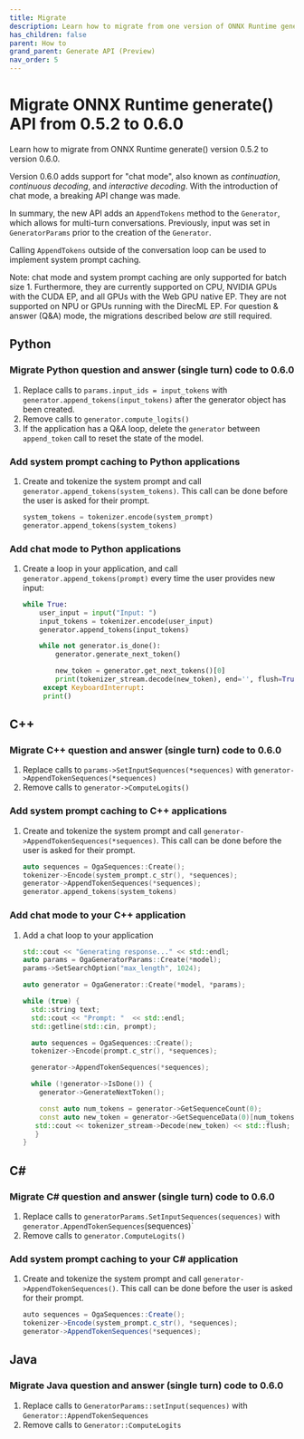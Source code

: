```yaml
---
title: Migrate
description: Learn how to migrate from one version of ONNX Runtime generate() API when there are breaking API changes
has_children: false
parent: How to
grand_parent: Generate API (Preview)
nav_order: 5
---
```


# Migrate ONNX Runtime generate() API from 0.5.2 to 0.6.0

Learn how to migrate from ONNX Runtime generate() version 0.5.2 to version 0.6.0. 

Version 0.6.0 adds support for "chat mode", also known as _continuation_, _continuous decoding_, and _interactive decoding_. With the introduction of chat mode, a breaking API change was made.

In summary, the new API adds an `AppendTokens` method to the `Generator`, which allows for multi-turn conversations. Previously, input was set in `GeneratorParams` prior to the creation of the `Generator`.

Calling `AppendTokens` outside of the conversation loop can be used to implement system prompt caching.

Note: chat mode and system prompt caching are only supported for batch size 1. Furthermore, they are currently supported on CPU, NVIDIA GPUs with the CUDA EP, and all GPUs with the Web GPU native EP. They are not supported on NPU or GPUs running with the DirecML EP. For question & answer (Q&A) mode, the migrations described below *are* still required.

## Python

### Migrate Python question and answer (single turn) code to 0.6.0

1. Replace calls to `params.input_ids = input_tokens` with `generator.append_tokens(input_tokens)` after the generator object has been created.
2. Remove calls to `generator.compute_logits()`
3. If the application has a Q&A loop, delete the `generator` between `append_token` call to reset the state of the model.

### Add system prompt caching to Python applications

1. Create and tokenize the system prompt and call `generator.append_tokens(system_tokens)`. This call can be done before the user is asked for their prompt.

   ```python
   system_tokens = tokenizer.encode(system_prompt)
   generator.append_tokens(system_tokens)
   ```

### Add chat mode to Python applications

1. Create a loop in your application, and call `generator.append_tokens(prompt)` every time the user provides new input:
   
   ```python
   while True:
       user_input = input("Input: ")
       input_tokens = tokenizer.encode(user_input)
       generator.append_tokens(input_tokens)

       while not generator.is_done():
           generator.generate_next_token()

           new_token = generator.get_next_tokens()[0]
           print(tokenizer_stream.decode(new_token), end='', flush=True)
        except KeyboardInterrupt:
        print()
    ```

## C++ 

### Migrate C++ question and answer (single turn) code to 0.6.0

1. Replace calls to `params->SetInputSequences(*sequences)` with `generator->AppendTokenSequences(*sequences)`
2. Remove calls to `generator->ComputeLogits()`

### Add system prompt caching to C++ applications

1. Create and tokenize the system prompt and call `generator->AppendTokenSequences(*sequences)`. This call can be done before the user is asked for their prompt.

   ```c++
   auto sequences = OgaSequences::Create();
   tokenizer->Encode(system_prompt.c_str(), *sequences);
   generator->AppendTokenSequences(*sequences);
   generator.append_tokens(system_tokens)
   ```

### Add chat mode to your C++ application

1. Add a chat loop to your application 
   ```c++
   std::cout << "Generating response..." << std::endl;
   auto params = OgaGeneratorParams::Create(*model);
   params->SetSearchOption("max_length", 1024);

   auto generator = OgaGenerator::Create(*model, *params);

   while (true) {
     std::string text;
     std::cout << "Prompt: "  << std::endl;
     std::getline(std::cin, prompt);

     auto sequences = OgaSequences::Create();
     tokenizer->Encode(prompt.c_str(), *sequences);

     generator->AppendTokenSequences(*sequences);

     while (!generator->IsDone()) {
       generator->GenerateNextToken();

       const auto num_tokens = generator->GetSequenceCount(0);
       const auto new_token = generator->GetSequenceData(0)[num_tokens - 1];
      std::cout << tokenizer_stream->Decode(new_token) << std::flush;
      }
   }
    ```

## C#

### Migrate C# question and answer (single turn) code to 0.6.0

1. Replace calls to `generatorParams.SetInputSequences(sequences)` with `generator.AppendTokenSequences`(sequences)`
2. Remove calls to `generator.ComputeLogits()`

### Add system prompt caching to your C# application

1. Create and tokenize the system prompt and call `generator->AppendTokenSequences()`. This call can be done before the user is asked for their prompt.

   ```csharp
   auto sequences = OgaSequences::Create();
   tokenizer->Encode(system_prompt.c_str(), *sequences);
   generator->AppendTokenSequences(*sequences);
   ```

## Java

### Migrate Java question and answer (single turn) code to 0.6.0

1. Replace calls to `GeneratorParams::setInput(sequences)` with `Generator::AppendTokenSequences`
2. Remove calls to `Generator::ComputeLogits`